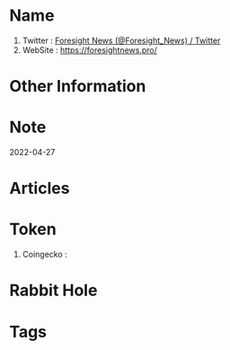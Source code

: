 # Name
1. Twitter : [Foresight News (@Foresight_News) / Twitter](https://twitter.com/Foresight_News)
2. WebSite : https://foresightnews.pro/

# Other Information


# Note 

2022-04-27

# Articles

# Token 
1. Coingecko : 

# Rabbit Hole


# Tags



